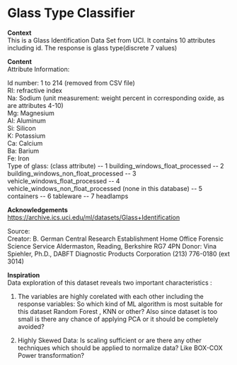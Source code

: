 # Glass Type Classifier  

**Context**  
This is a Glass Identification Data Set from UCI. It contains 10 attributes including id. The response is glass type(discrete 7 values)  

**Content**  
Attribute Information:  

Id number: 1 to 214 (removed from CSV file)  
RI: refractive index  
Na: Sodium (unit measurement: weight percent in corresponding oxide, as are attributes 4-10)  
Mg: Magnesium  
Al: Aluminum  
Si: Silicon  
K: Potassium  
Ca: Calcium  
Ba: Barium  
Fe: Iron   
Type of glass: (class attribute) -- 1 building_windows_float_processed -- 2 building_windows_non_float_processed -- 3 vehicle_windows_float_processed -- 4 vehicle_windows_non_float_processed (none in this database) -- 5 containers -- 6 tableware -- 7 headlamps  


**Acknowledgements**  
https://archive.ics.uci.edu/ml/datasets/Glass+Identification   
  
Source:  
Creator: B. German Central Research Establishment Home Office Forensic Science Service Aldermaston, Reading, Berkshire RG7 4PN
Donor: Vina Spiehler, Ph.D., DABFT Diagnostic Products Corporation (213) 776-0180 (ext 3014)      

**Inspiration**  
Data exploration of this dataset reveals two important characteristics :   
1) The variables are highly corelated with each other including the response variables: So which kind of ML algorithm is most suitable for this dataset Random Forest , KNN or other? Also since dataset is too small is there any chance of applying PCA or it should be completely avoided?  

2) Highly Skewed Data: Is scaling sufficient or are there any other techniques which should be applied to normalize data? Like BOX-COX Power transformation?  
